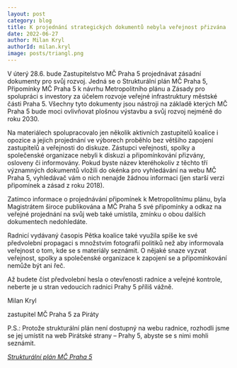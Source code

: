 ```yaml
---
layout: post
category: blog
title: K projednání strategických dokumentů nebyla veřejnost přizvána
date: 2022-06-27
author: Milan Kryl
authorId: milan.kryl
image: posts/triangl.png
---
```


V úterý 28.6. bude Zastupitelstvo MČ Praha 5 projednávat zásadní dokumenty pro svůj rozvoj. Jedná se o  Strukturální plán MČ Praha 5, Připomínky MČ Praha 5 k návrhu Metropolitního plánu a Zásady pro spolupráci s investory za účelem rozvoje veřejné infrastruktury městské části Praha 5. Všechny tyto dokumenty jsou nástroji na základě kterých MČ Praha 5 bude moci ovlivňovat plošnou výstavbu a svůj rozvoj nejméně do roku 2030.

Na materiálech spolupracovalo jen několik aktivních zastupitelů koalice i opozice a  jejich projednání ve výborech proběhlo bez většího zapojení zastupitelů a veřejnosti do diskuze. Zástupci veřejnosti, spolky a společenské organizace nebyli k diskuzi a připomínkování přizvány, osloveny či informovány. Pokud byste název kteréhokoliv z těchto tří významných dokumentů vložili do okénka pro vyhledávání na webu MČ Praha 5, vyhledávač vám o nich nenajde žádnou informaci (jen starší verzi připomínek a zásad z roku 2018). 

Zatímco informace o projednávání připomínek k Metropolitnímu plánu, byla Magistrátem široce publikována a MČ Praha 5 své připomínky a odkaz na veřejné projednání na svůj web také umístila, zmínku o obou dalších dokumentech nedohledáte.

Radnicí vydávaný časopis Pětka koalice také využila spíše ke své předvolební propagaci s množstvím fotografií politiků než aby informovala veřejnost o tom, kde se s materiály seznámit. O nějaké snaze vyzvat veřejnost, spolky a společenské organizace k zapojení se a připomínkování nemůže být ani řeč. 

Až budete číst předvolební hesla o otevřenosti radnice a veřejné kontrole, neberte je u stran vedoucích radnici Prahy 5 příliš vážně. 

Milan Kryl

zastupitel MČ Praha 5 za Piráty


P.S.: Protože strukturální plán není dostupný na webu radnice, rozhodli jsme se jej umístit na web Pirátské strany – Prahy 5, abyste se s nimi mohli seznámit.

*[Strukturální plán MČ Praha 5](https://praha5.pirati.cz/assets/5_Strukturalni_plan.zip)*
